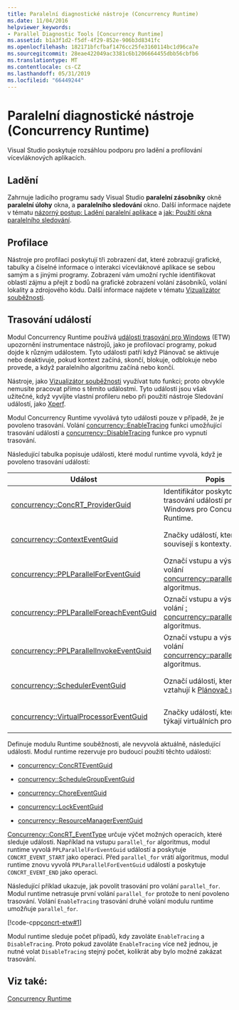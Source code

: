 ```yaml
---
title: Paralelní diagnostické nástroje (Concurrency Runtime)
ms.date: 11/04/2016
helpviewer_keywords:
- Parallel Diagnostic Tools [Concurrency Runtime]
ms.assetid: b1a3f1d2-f5df-4f29-852e-906b3d8341fc
ms.openlocfilehash: 182171bfcfbaf1476cc25fe3160114bc1d96ca7e
ms.sourcegitcommit: 28eae422049ac3381c6b1206664455dbb56cbfb6
ms.translationtype: MT
ms.contentlocale: cs-CZ
ms.lasthandoff: 05/31/2019
ms.locfileid: "66449244"
---
```

# <a name="parallel-diagnostic-tools-concurrency-runtime"></a>Paralelní diagnostické nástroje (Concurrency Runtime)

Visual Studio poskytuje rozsáhlou podporu pro ladění a profilování vícevláknových aplikacích.

## <a name="debugging"></a>Ladění

Zahrnuje ladicího programu sady Visual Studio **paralelní zásobníky** okně **paralelní úlohy** okna, a **paralelního sledování** okno. Další informace najdete v tématu [názorný postup: Ladění paralelní aplikace](/visualstudio/debugger/walkthrough-debugging-a-parallel-application) a [jak: Použití okna paralelního sledování](/visualstudio/debugger/how-to-use-the-parallel-watch-window).

## <a name="profiling"></a>Profilace

Nástroje pro profilaci poskytují tři zobrazení dat, které zobrazují grafické, tabulky a číselné informace o interakci vícevláknové aplikace se sebou samým a s jinými programy. Zobrazení vám umožní rychle identifikovat oblastí zájmu a přejít z bodů na grafické zobrazení volání zásobníků, volání lokality a zdrojového kódu. Další informace najdete v tématu [Vizualizátor souběžnosti](/visualstudio/profiling/concurrency-visualizer).

## <a name="event-tracing"></a>Trasování událostí

Modul Concurrency Runtime používá [události trasování pro Windows](/windows/desktop/ETW/event-tracing-portal) (ETW) upozornění instrumentace nástrojů, jako je profilovací programy, pokud dojde k různým událostem. Tyto události patří když Plánovač se aktivuje nebo deaktivuje, pokud kontext začíná, skončí, blokuje, odblokuje nebo provede, a když paralelního algoritmu začíná nebo končí.

Nástroje, jako [Vizualizátor souběžnosti](/visualstudio/profiling/concurrency-visualizer) využívat tuto funkci; proto obvykle nemusíte pracovat přímo s těmito událostmi. Tyto události jsou však užitečné, když vyvíjíte vlastní profileru nebo při použití nástroje Sledování událostí, jako [Xperf](https://go.microsoft.com/fwlink/p/?linkid=160628).

Modul Concurrency Runtime vyvolává tyto události pouze v případě, že je povoleno trasování. Volání [concurrency::EnableTracing](reference/concurrency-namespace-functions.md#enabletracing) funkci umožňující trasování událostí a [concurrency::DisableTracing](reference/concurrency-namespace-functions.md#disabletracing) funkce pro vypnutí trasování.

Následující tabulka popisuje události, které modul runtime vyvolá, když je povoleno trasování událostí:

|Událost|Popis|Value|
|-----------|-----------------|-----------|
|[concurrency::ConcRT_ProviderGuid](reference/concurrency-namespace-constants1.md#concrt_providerguid)|Identifikátor poskytovatele trasování událostí pro Windows pro Concurrency Runtime.|`f7b697a3-4db5-4d3b-be71-c4d284e6592f`|
|[concurrency::ContextEventGuid](reference/concurrency-namespace-constants1.md#contexteventguid)|Značky událostí, které souvisejí s kontexty.|`5727a00f-50be-4519-8256-f7699871fecb`|
|[concurrency::PPLParallelForEventGuid](reference/concurrency-namespace-constants1.md#pplparallelforeventguid)|Označí vstupu a výstupu na volání [concurrency::parallel_for](reference/concurrency-namespace-functions.md#parallel_for) algoritmus.|`31c8da6b-6165-4042-8b92-949e315f4d84`|
|[concurrency::PPLParallelForeachEventGuid](reference/concurrency-namespace-constants1.md#pplparallelforeacheventguid)|Označí vstupu a výstupu na volání [: concurrency::parallel_for_each](reference/concurrency-namespace-functions.md#parallel_for_each) algoritmus.|`5cb7d785-9d66-465d-bae1-4611061b5434`|
|[concurrency::PPLParallelInvokeEventGuid](reference/concurrency-namespace-constants1.md#pplparallelinvokeeventguid)|Označí vstupu a výstupu na volání [concurrency::parallel_invoke](reference/concurrency-namespace-functions.md#parallel_invoke) algoritmus.|`d1b5b133-ec3d-49f4-98a3-464d1a9e4682`|
|[concurrency::SchedulerEventGuid](reference/concurrency-namespace-constants1.md#schedulereventguid)|Označí události, které se vztahují k [Plánovač úloh](../../parallel/concrt/task-scheduler-concurrency-runtime.md).|`e2091f8a-1e0a-4731-84a2-0dd57c8a5261`|
|[concurrency::VirtualProcessorEventGuid](reference/concurrency-namespace-constants1.md#virtualprocessoreventguid)|Značky událostí, které se týkají virtuálních procesorů.|`2f27805f-1676-4ecc-96fa-7eb09d44302f`|

Definuje modulu Runtime souběžnosti, ale nevyvolá aktuálně, následující události. Modul runtime rezervuje pro budoucí použití těchto událostí:

- [concurrency::ConcRTEventGuid](reference/concurrency-namespace-constants1.md#concrteventguid)

- [concurrency::ScheduleGroupEventGuid](reference/concurrency-namespace-constants1.md#schedulereventguid)

- [concurrency::ChoreEventGuid](reference/concurrency-namespace-constants1.md#choreeventguid)

- [concurrency::LockEventGuid](reference/concurrency-namespace-constants1.md#lockeventguid)

- [concurrency::ResourceManagerEventGuid](reference/concurrency-namespace-constants1.md#resourcemanagereventguid)

[Concurrency::ConcRT_EventType](reference/concurrency-namespace-enums.md#concrt_eventtype) určuje výčet možných operacích, které sleduje události. Například na vstupu `parallel_for` algoritmus, modul runtime vyvolá `PPLParallelForEventGuid` událostí a poskytuje `CONCRT_EVENT_START` jako operaci. Před `parallel_for` vrátí algoritmus, modul runtime znovu vyvolá `PPLParallelForEventGuid` událostí a poskytuje `CONCRT_EVENT_END` jako operaci.

Následující příklad ukazuje, jak povolit trasování pro volání `parallel_for`. Modul runtime netrasuje první volání `parallel_for` protože to není povoleno trasování. Volání `EnableTracing` trasování druhé volání modulu runtime umožňuje `parallel_for`.

[!code-cpp[concrt-etw#1](../../parallel/concrt/codesnippet/cpp/parallel-diagnostic-tools-concurrency-runtime_1.cpp)]

Modul runtime sleduje počet případů, kdy zavoláte `EnableTracing` a `DisableTracing`. Proto pokud zavoláte `EnableTracing` více než jednou, je nutné volat `DisableTracing` stejný počet, kolikrát aby bylo možné zakázat trasování.

## <a name="see-also"></a>Viz také:

[Concurrency Runtime](../../parallel/concrt/concurrency-runtime.md)
